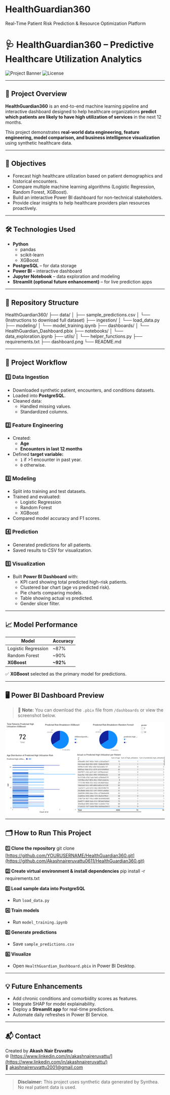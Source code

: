 # HealthGuardian360
Real-Time Patient Risk Prediction &amp; Resource Optimization Platform
# 🩺 HealthGuardian360 – Predictive Healthcare Utilization Analytics

![Project Banner](https://img.shields.io/badge/Project-Healthcare%20Prediction-blue)
![License](https://img.shields.io/badge/License-MIT-green)

---

## 📘 Project Overview

**HealthGuardian360** is an end-to-end machine learning pipeline and interactive dashboard designed to help healthcare organizations **predict which patients are likely to have high utilization of services** in the next 12 months. 

This project demonstrates **real-world data engineering, feature engineering, model comparison, and business intelligence visualization** using synthetic healthcare data.

---

## 🎯 Objectives

- Forecast high healthcare utilization based on patient demographics and historical encounters.
- Compare multiple machine learning algorithms (Logistic Regression, Random Forest, XGBoost).
- Build an interactive Power BI dashboard for non-technical stakeholders.
- Provide clear insights to help healthcare providers plan resources proactively.

---

## 🛠️ Technologies Used

- **Python**
  - pandas
  - scikit-learn
  - XGBoost
- **PostgreSQL** – for data storage
- **Power BI** – interactive dashboard
- **Jupyter Notebook** – data exploration and modeling
- **Streamlit (optional future enhancement)** – for live prediction apps

---

## 📂 Repository Structure

HealthGuardian360/
├── data/
│ ├── sample_predictions.csv
│ └── (Instructions to download full dataset)
├── ingestion/
│ └── load_data.py
├── modeling/
│ └── model_training.ipynb
├── dashboards/
│ └── HealthGuardian_Dashboard.pbix
├── notebooks/
│ └── data_exploration.ipynb
├── utils/
│ └── helper_functions.py
├── requirements.txt
├── dashboard.png
└── README.md

---

## 🧩 Project Workflow

### 1️⃣ Data Ingestion
- Downloaded synthetic patient, encounters, and conditions datasets.
- Loaded into **PostgreSQL**.
- Cleaned data:
  - Handled missing values.
  - Standardized columns.

### 2️⃣ Feature Engineering
- Created:
  - **Age**
  - **Encounters in last 12 months**
- Defined **target variable:**
  - `1` if >1 encounter in past year.
  - `0` otherwise.

### 3️⃣ Modeling
- Split into training and test datasets.
- Trained and evaluated:
  - Logistic Regression
  - Random Forest
  - XGBoost
- Compared model accuracy and F1 scores.

### 4️⃣ Prediction
- Generated predictions for all patients.
- Saved results to CSV for visualization.

### 5️⃣ Visualization
- Built **Power BI Dashboard** with:
  - KPI card showing total predicted high-risk patients.
  - Clustered bar chart (age vs predicted risk).
  - Pie charts comparing models.
  - Table showing actual vs predicted.
  - Gender slicer filter.

---

## 📈 Model Performance

| Model               | Accuracy |
|---------------------|----------|
| Logistic Regression | ~87%     |
| Random Forest       | ~90%     |
| **XGBoost**         | **~92%** |

✅ **XGBoost** selected as the primary model for predictions.

---

## 🖥️ Power BI Dashboard Preview

> 🎯 **Note:** You can download the `.pbix` file from `/dashboards` or view the screenshot below.

![Dashboard Screenshot](dashboard.png)

---

## 🗂️ How to Run This Project

**1️⃣ Clone the repository**
git clone [https://github.com/YOURUSERNAME/HealthGuardian360.git](https://github.com/Akashnaireruvattu0611/HealthGuardian360.git)


**2️⃣ Create virtual environment & install dependencies**
pip install -r requirements.txt

**3️⃣ Load sample data into PostgreSQL**
- Run `load_data.py`

**4️⃣ Train models**
- Run `model_training.ipynb`

**5️⃣ Generate predictions**
- Save `sample_predictions.csv`

**6️⃣ Visualize**
- Open `HealthGuardian_Dashboard.pbix` in Power BI Desktop.

---

## 💡 Future Enhancements

- Add chronic conditions and comorbidity scores as features.
- Integrate SHAP for model explainability.
- Deploy a **Streamlit app** for real-time predictions.
- Automate daily refreshes in Power BI Service.

---

## 📬 Contact

Created by **Akash Nair Eruvattu**  
🌐 [https://www.linkedin.com/in/akashnaireruvattu/](https://www.linkedin.com/in/akashnaireruvattu/)  
📧 akashnaireruvattu2001@gmail.com

---

> **Disclaimer:** This project uses synthetic data generated by Synthea. No real patient data is used.
